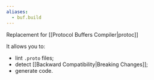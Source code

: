 ```yaml
---
aliases:
  - buf.build
---
```

Replacement for [[Protocol Buffers Compiler|protoc]]

It allows you to:
- lint `.proto` files;
- detect [[Backward Compatibility|Breaking Changes]];
- generate code.
